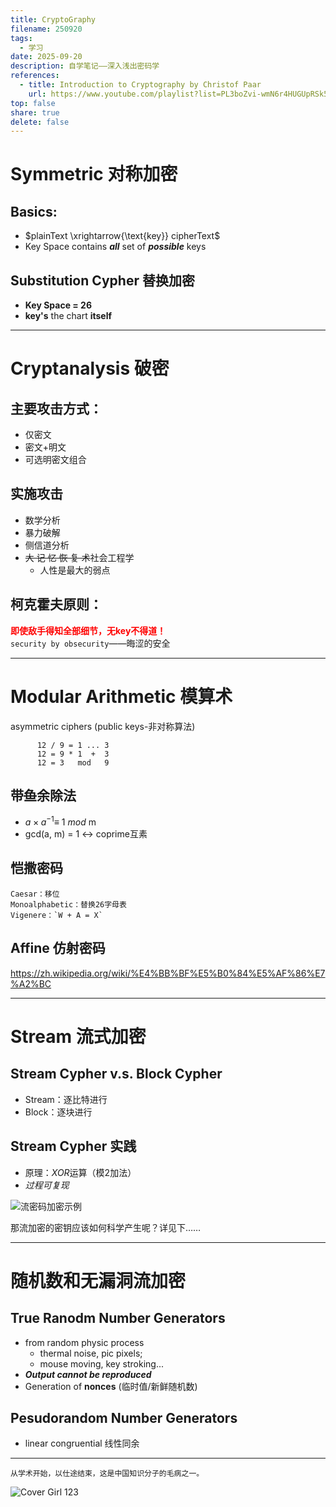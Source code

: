 ```yaml
---    
title: CryptoGraphy
filename: 250920
tags:    
  - 学习 
date: 2025-09-20   
description: 自学笔记——深入浅出密码学
references: 
  - title: Introduction to Cryptography by Christof Paar
    url: https://www.youtube.com/playlist?list=PL3boZvi-wmN6r4HUGUpRSk5uhEcTNfjSS
top: false
share: true
delete: false
---
```


# Symmetric 对称加密

## Basics:

- $plainText \xrightarrow{\text{key}} cipherText$
- Key Space contains ***all*** set of ***possible*** keys

## Substitution Cypher 替换加密

- **Key Space = 26**
- **key's** the chart **itself**

---

# Cryptanalysis 破密

## 主要攻击方式：
- 仅密文
- 密文+明文
- 可选明密文组合

## 实施攻击
- 数学分析
- 暴力破解
- 侧信道分析
- ~~大 记 忆 恢 复 术~~社会工程学
    - 人性是最大的弱点

## 柯克霍夫原则：
<font color=red>**即使敌手得知全部细节，无key不得道！**</font>  
`security by obsecurity`——晦涩的安全

---

# Modular Arithmetic 模算术
asymmetric ciphers (public keys-非对称算法)

          12 / 9 = 1 ... 3  
          12 = 9 * 1  +  3  
          12 = 3   mod   9  

## 带~~鱼~~余除法

- $a\times a^{-1}≡$ 1 $mod$ m  
- gcd(a, m) = 1 $\leftrightarrow$ coprime互素

## 恺撒密码

    Caesar：移位  
    Monoalphabetic：替换26字母表  
    Vigenere：`W + A = X`

## Affine 仿射密码
  https://zh.wikipedia.org/wiki/%E4%BB%BF%E5%B0%84%E5%AF%86%E7%A2%BC

---

# Stream 流式加密

## Stream Cypher v.s. Block Cypher

- Stream：逐比特进行
- Block：逐块进行

## Stream Cypher 实践

- 原理：$XOR$运算（模2加法）
- *过程可复现*

![流密码加密示例](https://s1.imagehub.cc/images/2025/09/20/930e65deaf345050e74828ca0f60d025.jpeg)

那流加密的密钥应该如何科学产生呢？详见下……

---

# 随机数和无漏洞流加密

## True Ranodm Number Generators

- from random physic process
  - thermal noise, pic pixels;
  - mouse moving, key stroking...
- ***Output cannot be reproduced***
- Generation of **nonces** (临时值/新鲜随机数)

## Pesudorandom Number Generators

- linear congruential 线性同余

---

    从学术开始，以仕途结束，这是中国知识分子的毛病之一。
![Cover Girl 123](https://s1.imagehub.cc/images/2025/09/07/da779b95b207426a8a7a1773123373c4.webp)